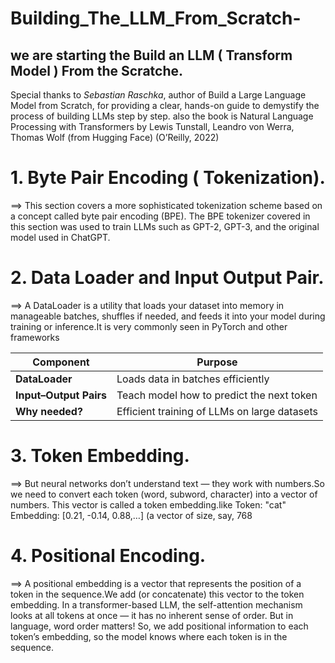 # Building_The_LLM_From_Scratch-

## we are starting the Build an LLM ( Transform Model ) From the Scratche. 

Special thanks to *Sebastian Raschka*, author of Build a Large Language Model from Scratch, for providing a clear, hands-on guide to demystify the process of building LLMs step by step.
also the book is Natural Language Processing with Transformers by Lewis Tunstall, Leandro von Werra, Thomas Wolf (from Hugging Face) (O’Reilly, 2022)

# 1. Byte Pair Encoding ( Tokenization).
==> This section covers a more sophisticated tokenization scheme based on a concept called byte pair encoding (BPE). The BPE tokenizer covered in this section was used to train LLMs such as GPT-2, GPT-3, and the original model used in ChatGPT.

# 2. Data Loader and Input Output Pair.
==> A DataLoader is a utility that loads your dataset into memory in manageable batches, shuffles if needed, and feeds it into your model during training or inference.It is very commonly seen in     PyTorch and other frameworks

| Component              | Purpose                                      |
| ---------------------- | -------------------------------------------- |
| **DataLoader**         | Loads data in batches efficiently            |
| **Input–Output Pairs** | Teach model how to predict the next token    |
| **Why needed?**        | Efficient training of LLMs on large datasets |


# 3. Token Embedding.
==> But neural networks don’t understand text — they work with numbers.So we need to convert each token (word, subword, character) into a vector of numbers. This vector is called a token embedding.like 
Token: "cat"
Embedding: [0.21, -0.14, 0.88,…] (a vector of size, say, 768

# 4. Positional Encoding.
==> A positional embedding is a vector that represents the position of a token in the sequence.We add (or concatenate) this vector to the token embedding.
In a transformer-based LLM, the self-attention mechanism looks at all tokens at once — it has no inherent sense of order.
But in language, word order matters!
So, we add positional information to each token’s embedding, so the model knows where each token is in the sequence.
